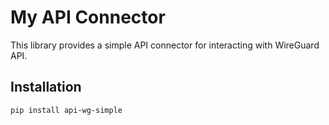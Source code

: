# My API Connector

This library provides a simple API connector for interacting with WireGuard API.

## Installation

```bash
pip install api-wg-simple
